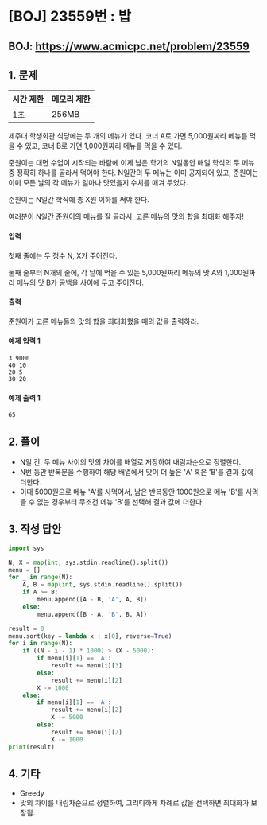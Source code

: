 #  [BOJ] 23559번 : 밥

## BOJ: https://www.acmicpc.net/problem/23559

## 1. 문제

|시간 제한| 메모리 제한| 
|:----|:----|
|1초|256MB|

제주대 학생회관 식당에는 두 개의 메뉴가 있다. 코너 A로 가면 5,000원짜리 메뉴를 먹을 수 있고, 코너 B로 가면 1,000원짜리 메뉴를 먹을 수 있다.

준원이는 대면 수업이 시작되는 바람에 이제 남은 학기의 N일동안 매일 학식의 두 메뉴 중 정확히 하나를 골라서 먹어야 한다. N일간의 두 메뉴는 이미 공지되어 있고, 준원이는 이미 모든 날의 각 메뉴가 얼마나 맛있을지 수치를 매겨 두었다.

준원이는 N일간 학식에 총 X원 이하를 써야 한다.

여러분이 N일간 준원이의 메뉴를 잘 골라서, 고른 메뉴의 맛의 합을 최대화 해주자!

#### 입력

첫째 줄에는 두 정수 N, X가 주어진다.

둘째 줄부터 N개의 줄에, 각 날에 먹을 수 있는 5,000원짜리 메뉴의 맛 A와 1,000원짜리 메뉴의 맛 B가 공백을 사이에 두고 주어진다.

#### 출력

준원이가 고른 메뉴들의 맛의 합을 최대화했을 때의 값을 출력하라.

#### 예제 입력 1
```
3 9000
40 10
20 5
30 20
```
#### 예제 출력 1
```
65
```
## 2. 풀이
- N일 간, 두 메뉴 사이의 맛의 차이를 배열로 저장하여 내림차순으로 정렬한다.
- N번 동안 반복문을 수행하여 해당 배열에서 맛이 더 높은 'A' 혹은 'B'를 결과 값에 더한다.
- 이때 5000원으로 메뉴 'A'를 사먹어서, 남은 반복동안 1000원으로 메뉴 'B'를 사먹을 수 없는 경우부터 무조건 메뉴 'B'를 선택해 결과 값에 더한다. 

## 3. 작성 답안
```python
import sys

N, X = map(int, sys.stdin.readline().split())
menu = []
for _ in range(N):
    A, B = map(int, sys.stdin.readline().split())
    if A >= B:
        menu.append([A - B, 'A', A, B])
    else:
        menu.append([B - A, 'B', B, A])

result = 0
menu.sort(key = lambda x : x[0], reverse=True)
for i in range(N):
    if ((N - i - 1) * 1000) > (X - 5000):
        if menu[i][1] == 'A':
            result += menu[i][3]
        else:
            result += menu[i][2]
        X -= 1000
    else:
        if menu[i][1] == 'A':
            result += menu[i][2]
            X -= 5000
        else:
            result += menu[i][2]
            X -= 1000 
print(result)
```
## 4. 기타
- Greedy
- 맛의 차이를 내림차순으로 정렬하여, 그리디하게 차례로 값을 선택하면 최대화가 보장됨.